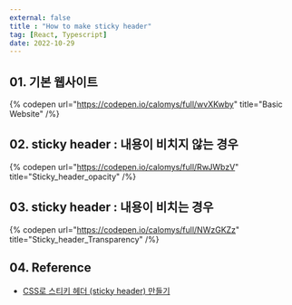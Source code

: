 ```yaml
---
external: false
title : "How to make sticky header"
tag: [React, Typescript]
date: 2022-10-29
---
```


## 01. 기본 웹사이트

{% codepen url="https://codepen.io/calomys/full/wvXKwby" title="Basic Website" /%}

## 02. sticky header : 내용이 비치지 않는 경우

{% codepen url="https://codepen.io/calomys/full/RwJWbzV" title="Sticky_header_opacity" /%}

## 03. sticky header : 내용이 비치는 경우

{% codepen url="https://codepen.io/calomys/full/NWzGKZz" title="Sticky_header_Transparency" /%}

## 04. Reference

- [CSS로 스티키 헤더 (sticky header) 만들기](https://www.daleseo.com/css-position-sticky-header/)
